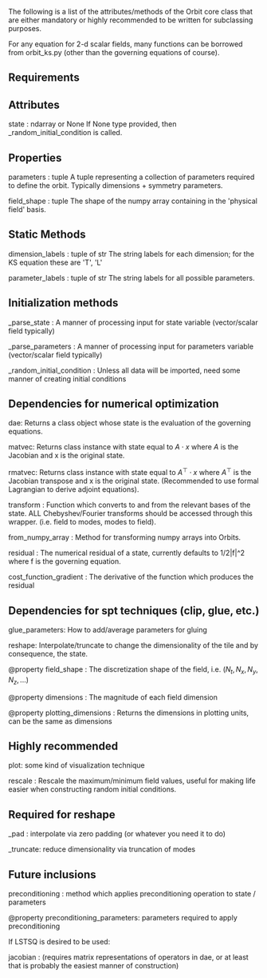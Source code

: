 The following is a list of the attributes/methods of the Orbit core class that
are either mandatory or highly recommended to be written for subclassing purposes.

For any equation for 2-d scalar fields, many functions can be borrowed from orbit_ks.py 
(other than the governing equations of course).

Requirements
------------------

Attributes
--------------------------

state : ndarray or None
If None type provided, then _random_initial_condition is called. 

Properties
----------
parameters : tuple
A tuple representing a collection of  parameters required to define the orbit. 
Typically dimensions + symmetry parameters. 

field_shape : tuple
The shape of the numpy array containing in the 'physical field' basis. 

Static Methods
--------------

dimension_labels : tuple of str
	The string labels for each dimension; for the KS equation these are 'T', 'L'

parameter_labels : tuple of str
	The string labels for all possible parameters. 

Initialization methods
----------------------

_parse_state :
A manner of processing input for state variable (vector/scalar field typically)

_parse_parameters :
A manner of processing input for parameters variable (vector/scalar field typically)

_random_initial_condition :
Unless all data will be imported, need some manner of creating initial conditions

Dependencies for numerical optimization
---------------------------------------

dae:
Returns a class object whose state is the evaluation of the governing equations.

matvec: 
Returns class instance with state equal to $A\cdot x$ where $A$ is the Jacobian and x is the original state. 

rmatvec:
Returns class instance with state equal to $A^{\top}\cdot x$ where $A^{\top}$ is the Jacobian transpose
and x is the original state. (Recommended to use formal Lagrangian to derive adjoint equations).

transform : 
Function which converts to and from the relevant bases of the state.  ALL
Chebyshev/Fourier transforms should be accessed through this wrapper. 
(i.e. field to modes, modes to field).

from_numpy_array : 
Method for transforming numpy arrays into Orbits. 

residual :
The numerical residual of a state, currently defaults to 1/2|f|^2 where f is the governing equation.

cost_function_gradient : 
The derivative of the function which produces the residual 

Dependencies for spt techniques (clip, glue, etc.)
--------------------------------------------------

glue_parameters:
How to add/average parameters for gluing

reshape:
Interpolate/truncate to change the dimensionality of the tile and by consequence, the state.

@property
field_shape :
The discretization shape of the field, i.e. $(N_t, N_x, N_y, N_z, ...)$

@property
dimensions : 
The magnitude of each field dimension

@property
plotting_dimensions :
Returns the dimensions in plotting units, can be the same as dimensions 

Highly recommended
------------------

plot: 
some kind of visualization technique

rescale :
Rescale the maximum/minimum field values, useful for making life easier when constructing random
initial conditions. 


Required for reshape
--------------------

_pad :
interpolate via zero padding (or whatever you need it to do)

_truncate:
reduce dimensionality via truncation of modes






Future inclusions
-----------------
preconditioning : 
method which applies preconditioning operation to state / parameters 

@property
preconditioning_parameters: 
parameters required to apply preconditioning




If LSTSQ is desired to be used:

jacobian : (requires matrix representations of operators in dae, or at least
that is probably the easiest manner of construction)